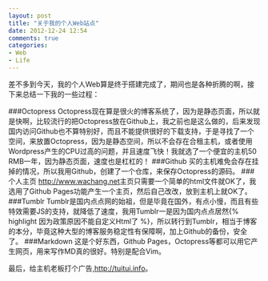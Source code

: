 ```yaml
---
layout: post
title: "关于我的个人Web站点"
date: 2012-12-24 12:54
comments: true
categories: 
- Web
- Life
---
```


差不多到今天，我的个人Web算是终于搭建完成了，期间也是各种折腾的啊，接下来总结一下我的一些过程：
<!--more-->
###Octopress
Octopress现在算是很火的博客系统了，因为是静态页面，所以就是快啊，比较流行的把Octopress放在Github上，我之前也是这么做的，后来发现国内访问Github也不算特别好，而且不能提供很好的下载支持，于是寻找了一个空间，来放置Octopress，因为是静态空间，所以不会存在合租主机，或者使用Wordpress产生的CPU过高的问题，并且速度飞快！我就选了一个便宜的主机50 RMB一年，因为静态页面，速度也是杠杠的！
###Github
买的主机难免会存在挂掉的情况，所以我用Github，创建了一个仓库，来保存Octopress的源码。
###个人主页
<http://www.wachang.net>主页只需要一个简单的html文件就OK了，我选用了Github Pages功能产生一个主页，然后自己改改，放到主机上就OK了。
###Tumblr
Tumblr是国内点点网的始祖，但是毕竟在国外，有点小慢，而且有些特效需要JS的支持，就降低了速度，我用Tumblr一是因为国内点点居然{% highlight 因为政策原因不能自定义Html了 %}，所以转行到Tumblr，相当于博客的本分，毕竟这种大型的博客服务稳定性有保障啊，加上Github的备份，安全了。
###Markdown
这是个好东西，Github Pages，Octopress等都可以用它产生网页，用来写作MD真的很好。特别是配合Vim。

最后，给主机老板打个广告,<http://tuitui.info>。
